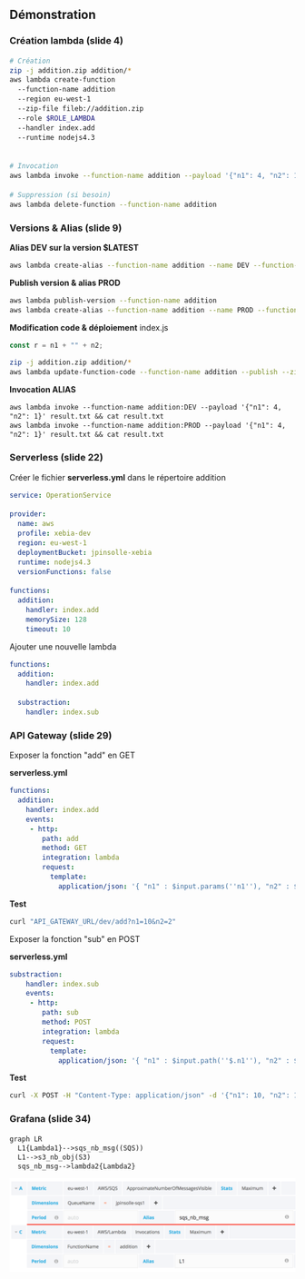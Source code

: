 

## Démonstration


### Création lambda (slide 4)
````bash
# Création
zip -j addition.zip addition/*
aws lambda create-function 
  --function-name addition 
  --region eu-west-1 
  --zip-file fileb://addition.zip 
  --role $ROLE_LAMBDA 
  --handler index.add 
  --runtime nodejs4.3
  

# Invocation
aws lambda invoke --function-name addition --payload '{"n1": 4, "n2": 1}' result.txt && cat result.txt

# Suppression (si besoin)
aws lambda delete-function --function-name addition
````


### Versions & Alias (slide 9)

**Alias DEV sur la version $LATEST**
````bash
aws lambda create-alias --function-name addition --name DEV --function-version \$LATEST
````

**Publish version & alias PROD**
````bash
aws lambda publish-version --function-name addition
aws lambda create-alias --function-name addition --name PROD --function-version 3
````

**Modification code & déploiement**
index.js
````javascript
const r = n1 + "" + n2;
````

````bash
zip -j addition.zip addition/*
aws lambda update-function-code --function-name addition --publish --zip-file fileb://addition.zip
````


**Invocation ALIAS**
````
aws lambda invoke --function-name addition:DEV --payload '{"n1": 4, "n2": 1}' result.txt && cat result.txt
aws lambda invoke --function-name addition:PROD --payload '{"n1": 4, "n2": 1}' result.txt && cat result.txt
````

### Serverless (slide 22)
Créer le fichier **serverless.yml** dans le répertoire addition

````yaml
service: OperationService

provider:
  name: aws
  profile: xebia-dev
  region: eu-west-1
  deploymentBucket: jpinsolle-xebia
  runtime: nodejs4.3
  versionFunctions: false

functions:
  addition:
    handler: index.add
    memorySize: 128
    timeout: 10
````

Ajouter une nouvelle lambda

````yaml
functions:
  addition:
    handler: index.add

  substraction:
    handler: index.sub
````

### API Gateway (slide 29)

Exposer la fonction "add" en GET

**serverless.yml**
````yml
functions:
  addition:
    handler: index.add
    events:
     - http:
        path: add
        method: GET
        integration: lambda
        request:
          template:
            application/json: '{ "n1" : $input.params(''n1''), "n2" : $input.params(''n2'') }'
````

**Test**
````bash
curl "API_GATEWAY_URL/dev/add?n1=10&n2=2"
````


Exposer la fonction "sub" en POST

**serverless.yml**
````yaml
substraction:
    handler: index.sub
    events:
     - http:
        path: sub
        method: POST
        integration: lambda
        request:
          template:
            application/json: '{ "n1" : $input.path(''$.n1''), "n2" : $input.path(''$.n2'') }'
````


**Test**
````bash
curl -X POST -H "Content-Type: application/json" -d '{"n1": 10, "n2": 1}' API_GATEWAY_URL/dev/sub
````

### Grafana (slide 34)

````
graph LR
  L1{Lambda1}-->sqs_nb_msg((SQS))
  L1-->s3_nb_obj(S3)
  sqs_nb_msg-->lambda2{Lambda2}
````

![](grafana-metrics.png)
